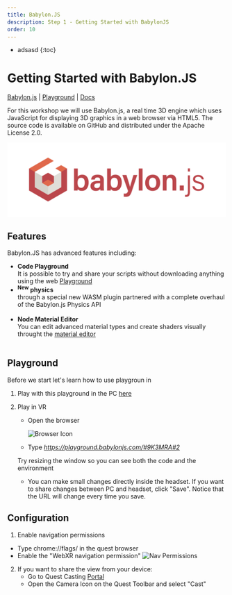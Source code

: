 ```yaml
---
title: Babylon.JS
description: Step 1 - Getting Started with BabylonJS
order: 10
---
```


* adsasd
{:toc}

# Getting Started with Babylon.JS

[Babylon.js](https://www.babylonjs.com/) | 
[Playground](https://playground.babylonjs.com/) | 
[Docs](https://doc.babylonjs.com/features/featuresDeepDive/webXR/introToWebXR)

For this workshop we will use Babylon.js, a real time 3D engine which uses JavaScript for displaying 3D graphics in a web browser via HTML5. The source code is available on GitHub and distributed under the Apache License 2.0.

![LibDoc layout](images/babylonjs_identity_color.png)

## Features

Babylon.JS has advanced features including:

* **Code Playground**<br> It is possible to try and share your scripts without downloading anything using the web [Playground](https://playground.babylonjs.com/)<br>
* **<sup>New</sup> physics**<br> through a special new WASM plugin partnered with a complete overhaul of the Babylon.js Physics API<br><br>
* **Node Material Editor**<br> You can edit advanced material types and create shaders visually throught the [material editor](https://nme.babylonjs.com/)<br><br>


## Playground

Before we start let's learn how to use playgroun in 

1. Play with this playground in the PC [here](https://playground.babylonjs.com/#9K3MRA#2)

2. Play in VR 
    * Open the browser 

    	![Browser Icon](/images/browser.jpg)

    * Type  *https://playground.babylonjs.com/#9K3MRA#2*

    Try resizing the window so you can see both the code and the environment
    * You can make small changes directly inside the headset. If you want to share changes between PC and headset, click "Save". Notice that the URL will change every time you save.

## Configuration

1. Enable navigation permissions
  * Type chrome://flags/ in the quest browser
  * Enable the "WebXR navigation permission"
  ![Nav Permissions](/images/navigation-permissions.png)
2. If you want to share the view from your device:
   * Go to Quest Casting [Portal](https://www.oculus.com/casting)
   * Open the Camera Icon on the Quest Toolbar and select "Cast"

